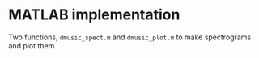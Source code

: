 # MATLAB implementation

Two functions, `dmusic_spect.m` and `dmusic_plot.m` to make spectrograms and plot them.
